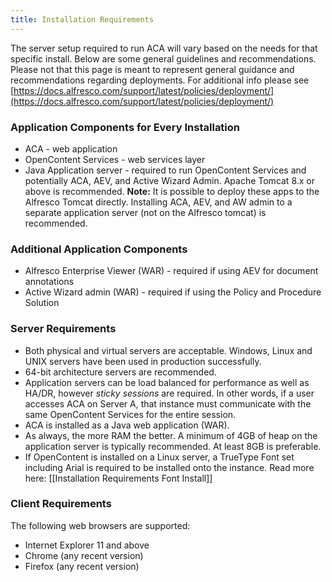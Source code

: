 ```yaml
---
title: Installation Requirements
---
```


The server setup required to run ACA will vary based on the needs for that specific install.  Below are some general guidelines and recommendations. Please not that this page is meant to represent general guidance and recommendations regarding deployments. For additional info please see [https://docs.alfresco.com/support/latest/policies/deployment/](https://docs.alfresco.com/support/latest/policies/deployment/)

### Application Components for Every Installation

* ACA - web application
* OpenContent Services - web services layer
* Java Application server - required to run OpenContent Services and potentially ACA, AEV, and Active Wizard Admin.  Apache Tomcat 8.x or above is recommended. **Note:** It is possible to deploy these apps to the Alfresco Tomcat directly. Installing ACA, AEV, and AW admin to a separate application server (not on the Alfresco tomcat) is recommended.

### Additional Application Components

* Alfresco Enterprise Viewer (WAR) - required if using AEV for document annotations
* Active Wizard admin (WAR) - required if using the Policy and Procedure Solution

### Server Requirements

* Both physical and virtual servers are acceptable.  Windows, Linux and UNIX servers have been used in production successfully.
* 64-bit architecture servers are recommended.
* Application servers can be load balanced for performance as well as HA/DR, however *sticky sessions* are required.  In other words, if a user accesses ACA on Server A, that instance must communicate with the same OpenContent Services for the entire session.
* ACA is installed as a Java web application (WAR).
* As always, the more RAM the better.  A minimum of 4GB of heap on the application server is typically recommended.  At least 8GB is preferable.
* If OpenContent is installed on a Linux server, a TrueType Font set including Arial is required to be installed onto the instance.  Read more here: [[Installation Requirements Font Install]]

### Client Requirements

The following web browsers are supported:

* Internet Explorer 11 and above
* Chrome (any recent version)
* Firefox (any recent version)

<!-- removed line as it had no following list:
The following sections discuss requirements for each of the major ACA application categories: -->
